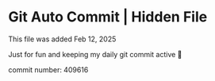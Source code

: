 # Git Auto Commit | Hidden File

This file was added Feb 12, 2025

Just for fun and keeping my daily git commit active 🤪

commit number: 409616
